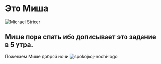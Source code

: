 # Это Миша

![Michael Strider](https://user-images.githubusercontent.com/108865819/204115631-d8b02f01-c9a7-4f24-b3fa-e3fca87733f6.jpg)

## Мише пора спать ибо дописывает это задание в 5 утра.
Пожелаем Мише доброй ночи
![spokojnoj-nochi-logo](https://user-images.githubusercontent.com/108865819/204115684-1070a92d-2cca-4877-80fa-591596c15875.png)
